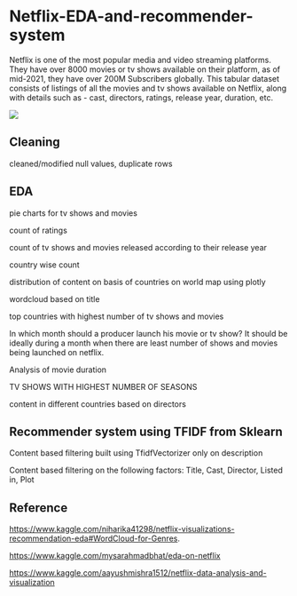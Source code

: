 # Netflix-EDA-and-recommender-system
Netflix is one of the most popular media and video streaming platforms. They have over 8000 movies or tv shows available on their platform, as of mid-2021, they have over 200M Subscribers globally. This tabular dataset consists of listings of all the movies and tv shows available on Netflix, along with details such as - cast, directors, ratings, release year, duration, etc.

![](https://phantom-marca.unidadeditorial.es/7dab6d23e758c198fa979336e6afa31a/resize/1320/f/jpg/assets/multimedia/imagenes/2021/05/30/16223756827400.jpg)


## Cleaning
cleaned/modified null values, duplicate rows

## EDA
pie charts for tv shows and movies 

count of ratings

count of tv shows and movies released according to their release year

country wise count

distribution of content on basis of countries on world map using plotly

wordcloud based on title

top countries with highest number of tv shows and movies

In which month should a producer launch his movie or tv show? It should be ideally during a month when there are least number of shows and movies being launched on netflix.

Analysis of movie duration

TV SHOWS WITH HIGHEST NUMBER OF SEASONS

content in different countries based on directors

## Recommender system using TFIDF from Sklearn

Content based filtering built using TfidfVectorizer only on description

Content based filtering on the following factors: Title, Cast, Director, Listed in, Plot


## Reference

https://www.kaggle.com/niharika41298/netflix-visualizations-recommendation-eda#WordCloud-for-Genres.

https://www.kaggle.com/mysarahmadbhat/eda-on-netflix

https://www.kaggle.com/aayushmishra1512/netflix-data-analysis-and-visualization
